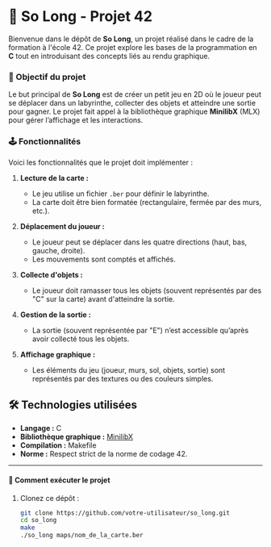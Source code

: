 # 🐍 So Long - Projet 42  

Bienvenue dans le dépôt de **So Long**, un projet réalisé dans le cadre de la formation à l'école 42. Ce projet explore les bases de la programmation en **C** tout en introduisant des concepts liés au rendu graphique.  



### 🌟 Objectif du projet  

Le but principal de **So Long** est de créer un petit jeu en 2D où le joueur peut se déplacer dans un labyrinthe, collecter des objets et atteindre une sortie pour gagner. Le projet fait appel à la bibliothèque graphique **MinilibX** (MLX) pour gérer l’affichage et les interactions.  



### 🕹️ Fonctionnalités  

Voici les fonctionnalités que le projet doit implémenter :  

1. **Lecture de la carte :**  
   - Le jeu utilise un fichier `.ber` pour définir le labyrinthe.  
   - La carte doit être bien formatée (rectangulaire, fermée par des murs, etc.).  

2. **Déplacement du joueur :**  
   - Le joueur peut se déplacer dans les quatre directions (haut, bas, gauche, droite).  
   - Les mouvements sont comptés et affichés.  

3. **Collecte d'objets :**  
   - Le joueur doit ramasser tous les objets (souvent représentés par des "C" sur la carte) avant d'atteindre la sortie.  

4. **Gestion de la sortie :**  
   - La sortie (souvent représentée par "E") n’est accessible qu’après avoir collecté tous les objets.  

5. **Affichage graphique :**  
   - Les éléments du jeu (joueur, murs, sol, objets, sortie) sont représentés par des textures ou des couleurs simples.  



## 🛠️ Technologies utilisées  

- **Langage :** C  
- **Bibliothèque graphique :** [MinilibX](https://github.com/42Paris/minilibx-linux)  
- **Compilation :** Makefile  
- **Norme :** Respect strict de la norme de codage 42.  

---

#### 🚀 Comment exécuter le projet  

1. Clonez ce dépôt :  
   ```bash
   git clone https://github.com/votre-utilisateur/so_long.git
   cd so_long
   make
   ./so_long maps/nom_de_la_carte.ber

